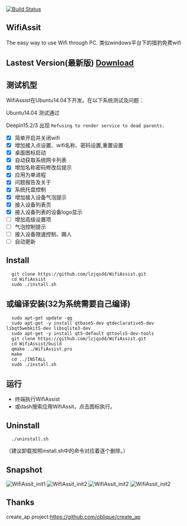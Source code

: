 [![Build Status](https://travis-ci.org/lzjqsdd/WifiAssist.svg?branch=master)](https://travis-ci.org/lzjqsdd/WifiAssist)

## WifiAssit
  The easy way to use Wifi through PC.
  类似windows平台下的猎豹免费wifi

## Lastest Version(最新版) [Download](https://github.com/lzjqsdd/WifiAssist/archive/v0.8.zip)  



## 测试机型

WifiAssist在Ubuntu14.04下开发。在以下系统测试及问题：

Ubuntu14.04 测试通过

Deepin15.2/3 出现 `Refusing to render service to dead parents.`



- [x] 简单开启并关闭wifi
- [x] 增加接入点设置、wifi名称、密码设置,重置设置
- [x] 桌面图标启动
- [x] 自动获取系统网卡列表
- [x] 增加名称密码修改后提示
- [x] 应用为单进程
- [x] 问题报告及关于
- [x] 系统托盘控制
- [x] 增加接入设备气泡提示
- [x] 接入设备列表页
- [x] 接入设备列表的设备logo显示
- [ ] 增加高级设置项
- [ ] 气泡控制提示
- [ ] 接入设备限速控制、踢人
- [ ] 自动更新

## Install

```shell
  git clone https://github.com/lzjqsdd/WifiAssist.git
  cd WifiAssist
  sudo ./install.sh
```

## 或编译安装(32为系统需要自己编译)
```shell
  sudo apt-get update -qq
  sudo apt-get -y install qtbase5-dev qtdeclarative5-dev libqt5webkit5-dev libsqlite3-dev
  sudo apt-get -y install qt5-default qttools5-dev-tools
  git clone https://github.com/lzjqsdd/WifiAssist.git
  cd WifiAssist/build
  qmake ../WifiAssist.pro
  make
  cd ../INSTALL
  sudo ./install.sh
```

## 运行
- 终端执行WifiAssist
- 或dash搜索应用WifiAssit，点击图标执行。

## Uninstall
```shell
  ./uninstall.sh
```
  （建议卸载按照install.sh中的命令对应着逐个删除。）
## Snapshot
![WifiAssit_init1](https://github.com/lzjqsdd/WifiAssist/blob/master/screenshot/WifiAssistForLinux-Main.png)
![WifiAssit_init2](https://github.com/lzjqsdd/WifiAssist/blob/master/screenshot/WifiAssistForLinux-Settings.png)
![WifiAssit_init2](https://github.com/lzjqsdd/WifiAssist/blob/master/screenshot/WifiAssistForLinux-Device.png)
![WifiAssit_init2](https://github.com/lzjqsdd/WifiAssist/blob/master/screenshot/ClientNotify.png)

## Thanks
  create_ap project:https://github.com/oblique/create_ap
